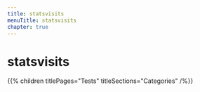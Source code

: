 ```yaml
---
title: statsvisits
menuTitle: statsvisits
chapter: true
---
```


# statsvisits

{{% children titlePages="Tests" titleSections="Categories" /%}}